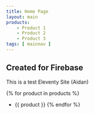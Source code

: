 ```yaml
---
title: Home Page
layout: main
products:
    - Product 1
    - Product 2
    - Product 3
tags: [ mainnav ]
---
```

## Created for Firebase

This is a test Eleventy Site (Aidan)

{% for product in products %}
- {{ product }}
{% endfor %}


